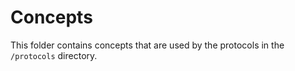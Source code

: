 <!--
 Copyright IBM Corp. All Rights Reserved.

 SPDX-License-Identifier: CC-BY-4.0
 -->
# Concepts

This folder contains concepts that are used by the protocols in the `/protocols` directory.
